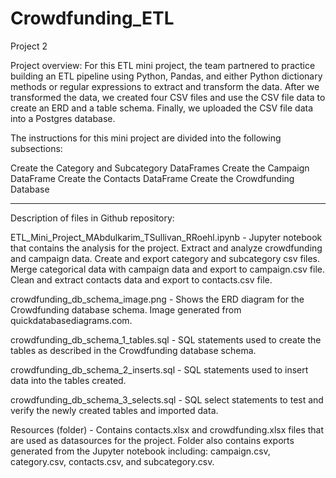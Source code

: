 # Crowdfunding_ETL
Project 2 

Project overview:
For this ETL mini project, the team partnered to practice building an ETL pipeline using Python, Pandas, and either Python dictionary methods or regular expressions to extract and transform the data. After we transformed the data, we created four CSV files and use the CSV file data to create an ERD and a table schema. Finally, we uploaded the CSV file data into a Postgres database.

The instructions for this mini project are divided into the following subsections:

Create the Category and Subcategory DataFrames
Create the Campaign DataFrame
Create the Contacts DataFrame
Create the Crowdfunding Database

*************************************************************************************************************************************************************************************************

Description of files in Github repository:

ETL_Mini_Project_MAbdulkarim_TSullivan_RRoehl.ipynb - Jupyter notebook that contains the analysis for the project.  Extract and analyze crowdfunding and campaign data.  Create and export category and subcategory csv files.  Merge categorical data with campaign data and export to campaign.csv file.  Clean and extract contacts data and export to contacts.csv file.

crowdfunding_db_schema_image.png - Shows the ERD diagram for the Crowdfunding database schema.  Image generated from quickdatabasediagrams.com.

crowdfunding_db_schema_1_tables.sql - SQL statements used to create the tables as described in the Crowdfunding database schema.

crowdfunding_db_schema_2_inserts.sql - SQL statements used to insert data into the tables created.

crowdfunding_db_schema_3_selects.sql - SQL select statements to test and verify the newly created tables and imported data.

Resources (folder) - Contains contacts.xlsx and crowdfunding.xlsx files that are used as datasources for the project.  Folder also contains exports generated from the Jupyter notebook including:  campaign.csv, category.csv, contacts.csv, and subcategory.csv.



